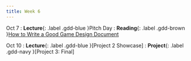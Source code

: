 ```yaml
---
title: Week 6
---
```


Oct 7
: **Lecture**{: .label .gdd-blue }Pitch Day
: **Reading**{: .label .gdd-brown }[How to Write a Good Game Design Document]

Oct 10
: **Lecture**{: .label .gdd-blue }[Project 2 Showcase]
: **Project**{: .label .gdd-navy }[Project 3: Final]

<!-- [Pitch Day]: https://docs.google.com/presentation/d/1vaz1Q_YqXOGP_fpGI7Wtqqe6-YCmiCaYQ6I3eptQkYo/edit?usp=sharing
[Project 2 Showcase]: https://docs.google.com/presentation/d/16gLK3rRbWZzN8SunlftMyqUsAMK8b8CvDDnf0FFlfT8/edit?usp=sharing -->
[Project 3]: ./../pages/projects/Projects

[How to Write a Good Game Design Document]: https://gamedevelopment.tutsplus.com/articles/how-and-why-to-write-a-great-game-design-document--cms-23545 